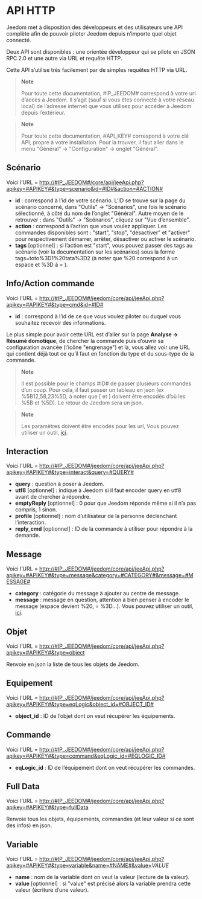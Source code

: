 # API HTTP

Jeedom met à disposition des développeurs et des utilisateurs une API complète afin de pouvoir piloter Jeedom depuis n’importe quel objet connecté.

Deux API sont disponibles : une orientée développeur qui se pilote en JSON RPC 2.0 et une autre via URL et requête HTTP.

Cette API s’utilise très facilement par de simples requêtes HTTP via URL.

> **Note**
>
> Pour toute cette documentation, \#IP\_JEEDOM\# correspond à votre url d’accès à Jeedom. Il s’agit (sauf si vous êtes connecté à votre réseau local) de l’adresse internet que vous utilisez pour accéder à Jeedom depuis l’extérieur.

> **Note**
>
> Pour toute cette documentation, \#API\_KEY\# correspond à votre clé API, propre à votre installation. Pour la trouver, il faut aller dans le menu "Général" → "Configuration" → onglet "Général".

## Scénario

Voici l’URL = [http://\#IP\_JEEDOM\#/core/api/jeeApi.php?apikey=\#APIKEY\#&type=scenario&id=\#ID\#&action=\#ACTION\#](http://#IP_JEEDOM#/core/api/jeeApi.php?apikey=#APIKEY#&type=scenario&id=#ID#&action=#ACTION#)

- **id** : correspond à l’id de votre scénario. L’ID se trouve sur la page du scénario concerné, dans "Outils" → "Scénarios", une fois le scénario sélectionné, à côté du nom de l’onglet "Général". Autre moyen de le retrouver : dans "Outils" → "Scénarios", cliquez sur "Vue d’ensemble".
- **action** : correspond à l’action que vous voulez appliquer. Les commandes disponibles sont : "start", "stop", "désactiver" et "activer" pour respectivement démarrer, arrêter, désactiver ou activer le scénario.
- **tags** \[optionnel\] : si l’action est "start", vous pouvez passer des tags au scénario (voir la documentation sur les scénarios) sous la forme tags=toto%3D1%20tata%3D2 (à noter que %20 correspond à un espace et %3D à = ).

##  Info/Action commande

Voici l’URL = [http://\#IP\_JEEDOM\#/jeedom/core/api/jeeApi.php?apikey=\#APIKEY\#&type=cmd&id=\#ID\#](http://#IP_JEEDOM#/jeedom/core/api/jeeApi.php?apikey=#APIKEY#&type=cmd&id=#ID#)

- **id** : correspond à l’id de ce que vous voulez piloter ou duquel vous souhaitez recevoir des informations.

Le plus simple pour avoir cette URL est d’aller sur la page **Analyse → Résumé domotique**, de chercher la commande puis d’ouvrir sa configuration avancée (l’icône "engrenage") et là, vous allez voir une URL qui contient déjà tout ce qu’il faut en fonction du type et du sous-type de la commande.

> **Note**
>
> Il est possible pour le champs \#ID\# de passer plusieurs commandes d’un coup. Pour cela, il faut passer un tableau en json (ex %5B12,58,23%5D, à noter que \[ et \] doivent être encodés d’où les %5B et %5D). Le retour de Jeedom sera un json.

> **Note**
>
> Les paramètres doivent être encodés pour les url, Vous pouvez utiliser un outil, [ici](https://meyerweb.com/eric/tools/dencoder/).

## Interaction

Voici l’URL = [http://\#IP\_JEEDOM\#/jeedom/core/api/jeeApi.php?apikey=\#APIKEY\#&type=interact&query=\#QUERY\#](http://#IP_JEEDOM#/jeedom/core/api/jeeApi.php?apikey=#APIKEY#&type=interact&query=#QUERY#)

- **query** : question à poser à Jeedom.
- **utf8** \[optionnel\] : indique à Jeedom si il faut encoder query en utf8 avant de chercher à répondre.
- **emptyReply** \[optionnel\] : 0 pour que Jeedom réponde même si il n’a pas compris, 1 sinon.
- **profile** \[optionnel\] : nom d’utilisateur de la personne déclenchant l’interaction.
- **reply\_cmd** \[optionnel\] : ID de la commande à utiliser pour répondre à la demande.

## Message

Voici l’URL = [http://\#IP\_JEEDOM\#/jeedom/core/api/jeeApi.php?apikey=\#APIKEY\#&type=message&category=\#CATEGORY\#&message=\#MESSAGE\#](http://#IP_JEEDOM#/jeedom/core/api/jeeApi.php?apikey=#APIKEY#&type=message&category=#CATEGORY#&message=#MESSAGE#)

- **category** : catégorie du message à ajouter au centre de message.
- **message** : message en question, attention à bien penser à encoder le message (espace devient %20, = %3D…​). Vous pouvez utiliser un outil, [ici](https://meyerweb.com/eric/tools/dencoder/).

## Objet

Voici l’URL = [http://\#IP\_JEEDOM\#/jeedom/core/api/jeeApi.php?apikey=\#APIKEY\#&type=object](http://#IP_JEEDOM#/jeedom/core/api/jeeApi.php?apikey=#APIKEY#&type=object)

Renvoie en json la liste de tous les objets de Jeedom.

## Equipement

Voici l’URL = [http://\#IP\_JEEDOM\#/jeedom/core/api/jeeApi.php?apikey=\#APIKEY\#&type=eqLogic&object\_id=\#OBJECT\_ID\#](http://#IP_JEEDOM#/jeedom/core/api/jeeApi.php?apikey=#APIKEY#&type=eqLogic&object_id=#OBJECT_ID#)

- **object\_id** : ID de l’objet dont on veut récupérer les équipements.

## Commande

Voici l’URL = [http://\#IP\_JEEDOM\#/jeedom/core/api/jeeApi.php?apikey=\#APIKEY\#&type=command&eqLogic\_id=\#EQLOGIC\_ID\#](http://#IP_JEEDOM#/jeedom/core/api/jeeApi.php?apikey=#APIKEY#&type=command&eqLogic_id=#EQLOGIC_ID#)

- **eqLogic\_id** : ID de l’équipement dont on veut récupérer les commandes.

## Full Data

Voici l’URL = [http://\#IP\_JEEDOM\#/jeedom/core/api/jeeApi.php?apikey=\#APIKEY\#&type=fullData](http://#IP_JEEDOM#/jeedom/core/api/jeeApi.php?apikey=#APIKEY#&type=fullData)

Renvoie tous les objets, équipements, commandes (et leur valeur si ce sont des infos) en json.

## Variable

Voici l’URL = [http://\#IP\_JEEDOM\#/jeedom/core/api/jeeApi.php?apikey=\#APIKEY\#&type=variable&name=\#NAME\#&value=](http://#IP_JEEDOM#/jeedom/core/api/jeeApi.php?apikey=#APIKEY#&type=variable&name=#NAME#&value=)*VALUE*

- **name** : nom de la variable dont on veut la valeur (lecture de la valeur).
- **value** \[optionnel\] : si "value" est précisé alors la variable prendra cette valeur (écriture d’une valeur).
